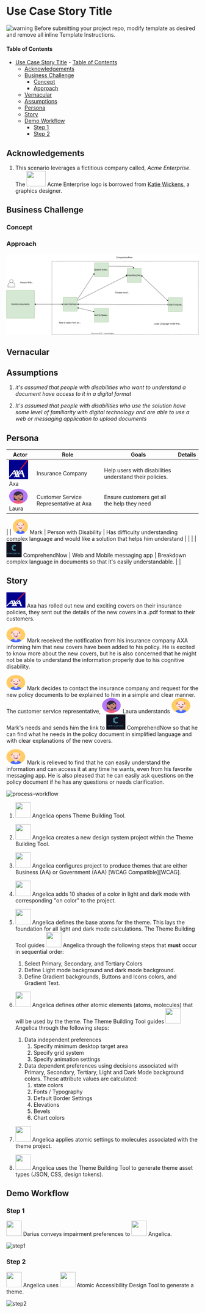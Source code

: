 # Use Case Story Title

<!--- Template Instructions  
  Update the Story Title and remove the warning below.
--->

![warning](./images/misc/warning.png) Before submitting your project repo, modify template as desired and remove all inline  Template Instructions. 

<!--- Template Instructions  
  Organize TOC to meet needs or project
--->
#### Table of Contents
- [Use Case Story Title](#use-case-story-title) 
      - [Table of Contents](#table-of-contents)
  - [Acknowledgements](#acknowledgements)
  - [Business Challenge](#business-challenge)
    - [Concept](#concept)
    - [Approach](#approach)
  - [Vernacular](#vernacular)
  - [Assumptions](#assumptions)
  - [Persona](#persona)
  - [Story](#story)
  - [Demo Workflow](#demo-workflow)
    - [Step 1](#step-1)
    - [Step 2](#step-2)

 
## Acknowledgements

<!--- Template Instructions   
  List any acknowledgements pertaining to the concepts and resources used in this use case story.
--->

1. This scenario leverages a fictitious company called, _Acme Enterprise_. The <img src="./images/persona/acme-logo.png" width="50" height="40"> Acme Enterprise logo is borrowed from [Katie Wickens](https://steins_kake.artstation.com/projects/ebqgb), a graphics designer.
 
## Business Challenge
<!--- Template Instructions   
  Briefly describe the business challenge addressed by this use case story. Design Thinking exercises aid in the development of a clear problem statement. 
--->
 
### Concept
<!--- Template Instructions   
  Briefly describe how this use case applies Atomic Accessibility Design to the business challenge. Leverage Design Thinking exercises to aid in this endeavor. 
--->
 
### Approach
<!--- Template Instructions   
  Describe the end to end interactions of the stakeholders that are pertinent to this use case story. Leverage Design Thinking exercises to aid in this endeavor. 
--->

![pub-workflow](./img/approach.svg)
 
## Vernacular
<!--- Template Instructions   
  List and describe any terms that will be used in the story and referenced in diagrams. The current list provides a sample starter list. Leverage Design Thinking exercises to aid in the identification of use case archetypes. 
--->

## Assumptions
<!--- Template Instructions   
  List any assumptions to be considered in this use case story.  Leverage Design Thinking exercises to aid in this endeavor. 
--->
 
1. *it's assumed that people with disabilities who want to understand a document have access to it in a digital format*

2. *It's assumed that people with disabilities who use the solution have some level of familiarity with digital technology and are able to use a web or messaging application to upload documents*
 
## Persona
<!--- Template Instructions   
  Using the sample persona images in the /images/persona folder, describe the roles of the entities involved in this use case story. The current list provides a sample starter list. 
--->
 
| Actor                                                                    | Role                                   | Goals                                                                                             | Details |
|--------------------------------------------------------------------------|----------------------------------------|---------------------------------------------------------------------------------------------------| --- |
| <img src="./img/Axa.png" width="50" height="50">   Axa                   | Insurance Company                      | Help users with disabilities understand their policies.                                           |  |  
| <img src="./img/Laura.png" width="50" height="40"> Laura                 | Customer Service Representative at Axa | Ensure customers get all the help they need                                                       |  |
| 
| <img src="./img/Peter.png" width="40" height="40"> Mark                  | Person with Disability                 | Has difficulty understanding complex language and would like a solution that helps him understand |  | |
| <img src="./img/ComprehendNow.png" width="40" height="40"> ComprehendNow | Web and Mobile messaging app           | Breakdown complex language in documents so that it's easily understandable.                       | |
 
## Story
<!--- Template Instructions   
  Using the sample persona images in the /images/persona folder, describe the steps that are involved in the interactive use case story. The story below is offered as an exemplar.
--->

<img src="./img/Axa.png" width="50" height="40"> Axa has rolled out new and exciting covers on their insurance policies, they sent out the details of the new covers in a .pdf format to their customers. 

<img src="./img/Peter.png" width="50" height="40"> Mark received the notification from his insurance company AXA informing him that new covers have been added to his policy. He is excited to know more about the new covers, but he is also concerned that he might not be able to understand the information properly due to his cognitive disability.

<img src="./img/Peter.png" width="50" height="40">  Mark decides to contact the insurance company and request for the new policy documents to be explained to him in a simple and clear manner. The customer service representative, <img src="./img/Laura.png" width="50" height="40">  Laura understands <img src="./img/Peter.png" width="50" height="40">  Mark's needs and sends him the link to <img src="./img/ComprehendNow.png" width="50" height="40">  ComprehendNow so that he can find what he needs in the policy document in simplified language and with clear explanations of the new covers.

<img src="./img/Peter.png" width="50" height="40">  Mark is relieved to find that he can easily understand the information and can access it at any time he wants, even from his favorite messaging app. He is also pleased that he can easily ask questions on the policy document if he has any questions or needs clarification.

![process-workflow](./images/workflow/process-workflow.png)

1. <img src="./images/persona/Angelica.png" width="40" height="40"> Angelica opens Theme Building Tool.
2. <img src="./images/persona/Angelica.png" width="40" height="40"> Angelica creates a new design system project within the Theme Building Tool.
3. <img src="./images/persona/Angelica.png" width="40" height="40"> Angelica configures project to produce themes that are either Business (AA) or Government (AAA) [WCAG Compatible][WCAG].
4. <img src="./images/persona/Angelica.png" width="40" height="40"> Angelica adds 10 shades of a color in light and dark mode with corresponding "on color" to the project.
5. <img src="./images/persona/Angelica.png" width="40" height="40"> Angelica defines the base atoms for the theme. This lays the foundation for all light and dark mode calculations. The Theme Building Tool guides <img src="./images/persona/Angelica.png" width="40" height="40"> Angelica through the following steps that **must** occur in sequential order:

   1. Select Primary, Secondary, and Tertiary Colors
   2. Define Light mode background and dark mode background.
   3. Define Gradient backgrounds, Buttons and Icons colors, and Gradient Text.

6. <img src="./images/persona/Angelica.png" width="40" height="40"> Angelica defines other atomic elements (atoms, molecules) that will be used by the theme. The Theme Building Tool guides <img src="./images/persona/Angelica.png" width="40" height="40"> Angelica through the following steps:

   1. Data independent preferences
      1. Specify minimum desktop target area
      2. Specify grid system
      3. Specify animation settings
   2. Data dependent preferences using decisions associated with Primary, Secondary, Tertiary, Light and Dark Mode background colors. These attribute values are calculated:
      1. state colors
      2. Fonts / Typography
      3. Default Border Settings
      4. Elevations
      5. Bevels
      6. Chart colors

7. <img src="./images/persona/Angelica.png" width="40" height="40"> Angelica applies atomic settings to molecules associated with the theme project.
8. <img src="./images/persona/Angelica.png" width="40" height="40"> Angelica uses the Theme Building Tool to generate theme asset types (JSON, CSS, design tokens).
 
## Demo Workflow
<!--- Template Instructions   
  Using the sample persona images in the /images/persona folder, describe the steps of the use case story as they relate to one or more UML Sequence Diagrams.  
--->
 
### Step 1
<img src="./images/persona/Darius.png" width="40" height="40"> Darius conveys impairment preferences to <img src="./images/persona/Angelica.png" width="40" height="40"> Angelica.
 
![step1](./images/uml/sample-sequence-diagram.png)
 
### Step 2
 
<img src="./images/persona/Angelica.png" width="40" height="40"> Angelica uses <img src="./images/persona/themebuilder.svg" width="40" height="40"> Atomic Accessibility Design Tool to generate a theme. 
 
![step2](./images/uml/sample-sequence-diagram.png)
